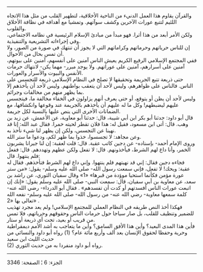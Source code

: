 ------------------------------------------------------------------------

والقرآن يقاوم هذا العمل الدنيء من الناحية الأخلاقية، لتطهير القلب من مثل
هذا الاتجاه اللئيم لتتبع عورات الآخرين وكشف سوآتهم. وتمشيا مع أهدافه في
نظافة الأخلاق والقلوب.  
ولكن الأمر أبعد من هذا أثرا. فهو مبدأ من مبادئ الإسلام الرئيسية في نظامه
الاجتماعي، وفي إجراءاته التشريعية والتنفيذية.  
إن للناس حرياتهم وحرماتهم وكراماتهم التي لا يجوز أن تنتهك في صورة من
الصور، ولا أن تمس بحال من الأحوال.  
ففي المجتمع الإسلامي الرفيع الكريم يعيش الناس آمنين على أنفسهم، آمنين
على بيوتهم، آمنين على أسرارهم، آمنين على عوراتهم. ولا يوجد مبرر- مهما
يكن- لانتهاك حرمات الأنفس والبيوت والأسرار والعورات.  
حتى ذريعة تتبع الجريمة وتحقيقها لا تصلح في النظام الإسلامي ذريعة للتجسس
على الناس. فالناس على ظواهرهم، وليس لأحد أن يتعقب بواطنهم. وليس لأحد أن
يأخذهم إلا بما يظهر منهم من مخالفات وجرائم.  
وليس لأحد أن يظن أو يتوقع، أو حتى يعرف أنهم يزاولون في الخفاء مخالفة ما،
فيتجسس عليهم ليضبطهم! وكل ما له عليهم أن يأخذهم بالجريمة عند وقوعها
وانكشافها، مع الضمانات الأخرى التي ينص عليها بالنسبة لكل جريمة.  
قال أبو داود: حدثنا أبو بكر ابن أبي شيبة، قال: حدثنا أبو معاوية، عن
الأعمش، عن زيد بن وهب. قال: أتى ابن مسعود، فقيل له: هذا فلان تقطر لحيته
خمرا. فقال عبد الله: إنا قد نهينا عن التجسس، ولكن إن يظهر لنا شيء نأخذ
به.  
وعن مجاهد: لا تجسسوا، خذوا بما ظهر لكم، ودعوا ما ستر الله.  
وروى الإمام أحمد- بإسناده- عن دجين كاتب عقبة. قال: قلت لعقبة: إن لنا
جيرانا يشربون الخمر، وأنا داع لهم الشرط، فيأخذونهم. قال: لا تفعل ولكن
عظهم وتهددهم. قال: ففعل فلم ينتهوا. قال:  
فجاءه دجين فقال: إني قد نهيتهم فلم ينتهوا. وإني داع لهم الشرط فتأخذهم.
فقال له عقبة: ويحك! لا تفعل، فإني سمعت رسول الله- صلى الله عليه وسلم-
يقول: «من ستر عورة مؤمن فكأنما استحيا موؤدة من قبرها» «1» وقال سفيان
الثوري، عن راشد بن سعد، عن معاوية بن أبي سفيان، قال: سمعت النبي- صلى
الله عليه وسلم يقول: «إنك إن اتبعت عورات الناس أفسدتهم أو كدت أن تفسدهم»
. فقال أبو الدرداء- رضي الله عنه- كلمة سمعها معاوية- رضي الله عنه- من
رسول الله- صلى الله عليه وسلم- نفعه الله تعالى بها «2» .  
فهكذا أخذ النص طريقه في النظام العملي للمجتمع الإسلامي! ولم يعد مجرد
تهذيب للضمير وتنظيف للقلب، بل صار سياجا حول حرمات الناس وحقوقهم
وحرياتهم، فلا تمس من قريب أو بعيد، تحت أي ذريعة أو ستار.  
فأين هذا المدى البعيد؟ وأين هذا الأفق السامق؟ وأين ما يتعاجب به أشد
الأمم ديمقراطية وحرية وحفظا لحقوق الإنسان بعد ألف وأربع مائة عام؟ (1)
رواه أبو داود والنسائي من حديث الليث ابن سعيد  
(2) رواه أبو داود منفردا به من حديث الثوري.

------------------------------------------------------------------------

الجزء: 6 ¦ الصفحة: 3346
